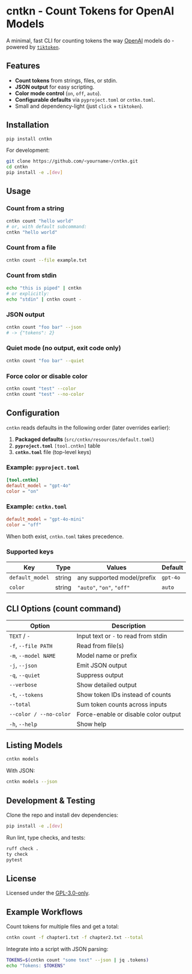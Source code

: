# cntkn - Count Tokens for OpenAI Models

A minimal, fast CLI for counting tokens the way [OpenAI](https://openai.com/) models do - powered by [`tiktoken`](https://github.com/openai/tiktoken).

## Features

- **Count tokens** from strings, files, or stdin.
- **JSON output** for easy scripting.
- **Color mode control** (`on`, `off`, `auto`).
- **Configurable defaults** via `pyproject.toml` or `cntkn.toml`.
- Small and dependency-light (just `click` + `tiktoken`).

## Installation

```bash
pip install cntkn
````

For development:

```bash
git clone https://github.com/<yourname>/cntkn.git
cd cntkn
pip install -e .[dev]
```

## Usage

### Count from a string

```bash
cntkn count "hello world"
# or, with default subcommand:
cntkn "hello world"
```

### Count from a file

```bash
cntkn count --file example.txt
```

### Count from stdin

```bash
echo "this is piped" | cntkn
# or explicitly:
echo "stdin" | cntkn count -
```

### JSON output

```bash
cntkn count "foo bar" --json
# -> {"tokens": 2}
```

### Quiet mode (no output, exit code only)

```bash
cntkn count "foo bar" --quiet
```

### Force color or disable color

```bash
cntkn count "test" --color
cntkn count "test" --no-color
```

## Configuration

`cntkn` reads defaults in the following order (later overrides earlier):

1. **Packaged defaults** (`src/cntkn/resources/default.toml`)
2. **`pyproject.toml`** `[tool.cntkn]` table
3. **`cntkn.toml`** file (top-level keys)

### Example: `pyproject.toml`

```toml
[tool.cntkn]
default_model = "gpt-4o"
color = "on"
```

### Example: `cntkn.toml`

```toml
default_model = "gpt-4o-mini"
color = "off"
```

When both exist, `cntkn.toml` takes precedence.

### Supported keys

| Key             | Type   | Values                     | Default  |
| --------------- | ------ | -------------------------- | -------- |
| `default_model` | string | any supported model/prefix | `gpt-4o` |
| `color`         | string | `"auto"`, `"on"`, `"off"`  | `auto`   |

## CLI Options (count command)

| Option                 | Description                          |
| ---------------------- | ------------------------------------ |
| `TEXT` / `-`           | Input text or `-` to read from stdin |
| `-f`, `--file PATH`    | Read from file(s)                    |
| `-m`, `--model NAME`   | Model name or prefix                 |
| `-j`, `--json`         | Emit JSON output                     |
| `-q`, `--quiet`        | Suppress output                      |
| `--verbose`            | Show detailed output                 |
| `-t`, `--tokens`       | Show token IDs instead of counts     |
| `--total`              | Sum token counts across inputs       |
| `--color / --no-color` | Force-enable or disable color output |
| `-h`, `--help`         | Show help                            |

## Listing Models

```bash
cntkn models
```

With JSON:

```bash
cntkn models --json
```

## Development & Testing

Clone the repo and install dev dependencies:

```bash
pip install -e .[dev]
```

Run lint, type checks, and tests:

```bash
ruff check .
ty check
pytest
```

## License

Licensed under the [GPL-3.0-only](./LICENSE).

## Example Workflows

Count tokens for multiple files and get a total:

```bash
cntkn count -f chapter1.txt -f chapter2.txt --total
```

Integrate into a script with JSON parsing:

```bash
TOKENS=$(cntkn count "some text" --json | jq .tokens)
echo "Tokens: $TOKENS"
```

```
